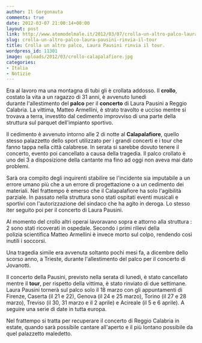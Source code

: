 ```yaml
---
author: Il Gorgonauta
comments: true
date: 2012-03-07 21:00:14+00:00
layout: post
link: http://www.atomodelmale.it/2012/03/07/crolla-un-altro-palco-laura-pausini-rinvia-il-tour/
slug: crolla-un-altro-palco-laura-pausini-rinvia-il-tour
title: Crolla un altro palco, Laura Pausini rinvia il tour.
wordpress_id: 11301
image: uploads/2012/03/crollo-calapalafiore.jpg
categories:
- Italia
- Notizie
---
```



Era al lavoro ma una montagna di tubi gli è crollata addosso. Il **crollo**, costato la vita a un ragazzo di 31 anni, è avvenuto lunedì durante l'allestimento del **palco** per il **concerto** di Laura Pausini a Reggio Calabria. La vittima, Matteo Armellini, è strato travolto e ucciso mentre si trovava a terra, investito dal cedimento improvviso di una parte della struttura sul parquet dell'impianto sportivo.

Il cedimento è avvenuto intorno alle 2 di notte al **Calapalafiore**, quello stesso palazzetto dello sport utilizzato per i grandi concerti e i tour che fanno tappa nella città calabrese. In serata si sarebbe dovuto tenere il concerto, evento poi cancellato a causa della tragedia. Il palco crollato è uno dei 3 a disposizione della cantante ma fino ad oggi non aveva mai dato problemi.

Sarà ora compito degli inquirenti stabilire se l'incidente sia imputabile a un errore umano più che a un errore di progettazione o a un cedimento dei materiali. Nel frattempo è emerso che il Calapalafiore ha solo l'agibilità parziale. In passato nella struttura sono stati ospitati eventi musicali e sportivi con l'autorizzazione del sindaco che ha agito in deroga. Lo stesso iter seguito poi per il concerto di Laura Pausini.

Al momento del crollo altri operai lavoravano sopra e attorno alla struttura : 2 sono stati ricoverati in ospedale. Secondo i primi rilievi della polizia scientifica Matteo Armellini è invece morto sul colpo, rendendo così inutili i soccorsi.

Una tragedia simile era avvenuta soltanto pochi mesi fa, a dicembre dello scorso anno, a Trieste, durante l'allestimento del palco per il concerto di Jovanotti.

Il concerto della Pausini, previsto nella serata di lunedì, è stato cancellato mentre il **tour**, per rispetto della vittima, è stato rinviato di due settimane. Laura Pausini tornerà sul palco solo il 18 marzo con gli appuntamenti di Firenze, Caserta (il 21 e 22), Genova (il 24 e 25 marzo), Torino (il 27 e 28 marzo), Treviso (il 30, 31 marzo e il 2 aprile) e Acireale (il 5 e 6 aprile). A seguire una serie di date in tutta europa.

Nel frattempo si tratta per recuperare il concerto di Reggio Calabria in estate, quando sarà possibile cantare all'aperto e il più lontano possibile da quel palazzetto maledetto.
